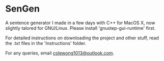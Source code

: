 # SenGen
A sentence generator I made in a few days with C++ for MacOS X, now slightly talored for GNU/Linux. Please install 'gnustep-gui-runtime' first. 

For detailed instructions on downloading the project and other stuff, read the .txt files in the 'Instructions' folder.

For any queries, email colewong1013@outlook.com.
